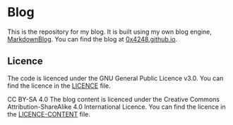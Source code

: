 # Blog

This is the repository for my blog. It is built using my own blog engine, [MarkdownBlog](https://www.github.com/0x4248/MarkdownBlog). You can find the blog at [0x4248.github.io](https://0x4248.tech/Blog/pages).

## Licence

The code is licenced under the GNU General Public Licence v3.0. You can find the licence in the [LICENCE](LICENCE) file.

CC BY-SA 4.0
The blog content is licenced under the Creative Commons Attribution-ShareAlike 4.0 International Licence. You can find the licence in the [LICENCE-CONTENT](LICENCE-CONTENT) file.